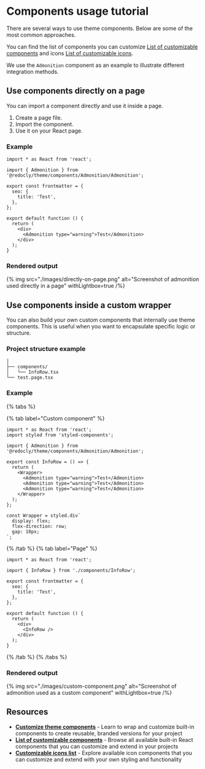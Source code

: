 # Components usage tutorial

There are several ways to use theme components.
Below are some of the most common approaches.


You can find the list of components you can customize [List of customizable components](./list/index.md) and icons [List of customizable icons](./list/icons.md).


We use the `Admonition` component as an example to illustrate different integration methods.

## Use components directly on a page

You can import a component directly and use it inside a page.

1. Create a page file.
2. Import the component.
3. Use it on your React page.

### Example

```tsx {% title="test.page.tsx" %}
import * as React from 'react';

import { Admonition } from '@redocly/theme/components/Admonition/Admonition';

export const frontmatter = {
  seo: {
    title: 'Test',
  },
};

export default function () {
  return (
    <div>
      <Admonition type="warning">Test</Admonition>
    </div>
  );
}
```

### Rendered output

{% img
  src="./images/directly-on-page.png"
  alt="Screenshot of admonition used directly in a page"
  withLightbox=true
/%}

## Use components inside a custom wrapper

You can also build your own custom components that internally use theme components.
This is useful when you want to encapsulate specific logic or structure.

### Project structure example

```treeview
│  
├── components/
│   └── InfoRow.tsx
└── test.page.tsx
```

### Example

{% tabs %}

{% tab label="Custom component" %}

```tsx {% title="InfoRow.tsx" %}
import * as React from 'react';
import styled from 'styled-components';

import { Admonition } from '@redocly/theme/components/Admonition/Admonition';

export const InfoRow = () => {
  return (
    <Wrapper>
      <Admonition type="warning">Test</Admonition>
      <Admonition type="warning">Test</Admonition>
      <Admonition type="warning">Test</Admonition>
    </Wrapper>
  );
};

const Wrapper = styled.div`
  display: flex;
  flex-direction: row;
  gap: 10px;
`;
```

{% /tab %}
{% tab label="Page" %}

```tsx {% title="test.page.tsx" %}
import * as React from 'react';

import { InfoRow } from './components/InfoRow';

export const frontmatter = {
  seo: {
    title: 'Test',
  },
};

export default function () {
  return (
    <div>
      <InfoRow />
    </div>
  );
}
```

{% /tab %}
{% /tabs %}

### Rendered output

{% img
  src="./images/custom-component.png"
  alt="Screenshot of admonition used as a custom component"
  withLightbox=true
/%}

## Resources

- **[Customize theme components](./wrap-components.md)** - Learn to wrap and customize built-in components to create reusable, branded versions for your project
- **[List of customizable components](./list/index.md)** - Browse all available built-in React components that you can customize and extend in your projects
- **[Customizable icons list](./list/icons.md)** - Explore available icon components that you can customize and extend with your own styling and functionality